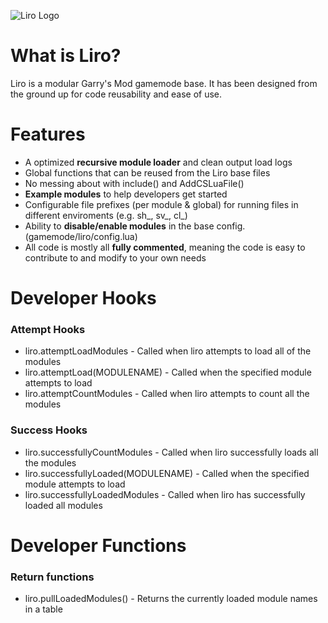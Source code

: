 ![Liro Logo](https://app.alydus.net/static/alydus/liro/banner.png)

# What is Liro?
Liro is a modular Garry's Mod gamemode base. It has been designed from the ground up for code reusability and ease of use.

# Features
* A optimized **recursive module loader** and clean output load logs
* Global functions that can be reused from the Liro base files
* No messing about with include() and AddCSLuaFile()
* **Example modules** to help developers get started
* Configurable file prefixes (per module & global) for running files in different enviroments (e.g. sh_, sv_, cl_)
* Ability to **disable/enable modules** in the base config. (gamemode/liro/config.lua)
* All code is mostly all **fully commented**, meaning the code is easy to contribute to and modify to your own needs

# Developer Hooks
### Attempt Hooks
* liro.attemptLoadModules - Called when liro attempts to load all of the modules
* liro.attemptLoad(MODULENAME) - Called when the specified module attempts to load
* liro.attemptCountModules - Called when liro attempts to count all the modules

### Success Hooks
* liro.successfullyCountModules - Called when liro successfully loads all the modules
* liro.successfullyLoaded(MODULENAME) - Called when the specified module attempts to load
* liro.successfullyLoadedModules - Called when liro has successfully loaded all modules

# Developer Functions
### Return functions

* liro.pullLoadedModules() - Returns the currently loaded module names in a table
